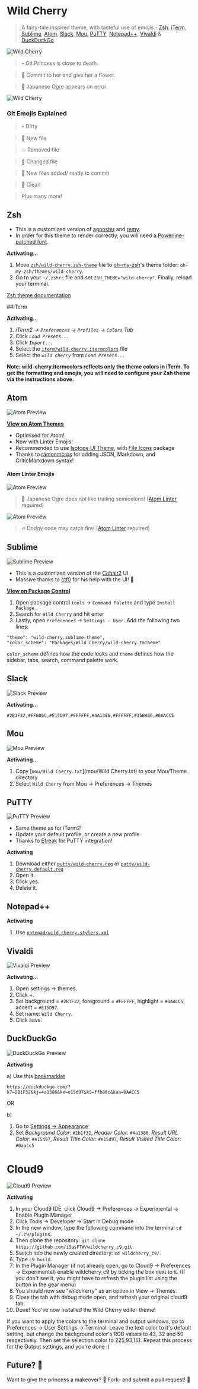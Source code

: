 # Wild Cherry

> A fairy-tale inspired theme, with tasteful use of emojis - [Zsh](http://www.zsh.org/), [iTerm](http://www.iterm2.com/), [Sublime](http://www.sublimetext.com), [Atom](https://atom.io/),  [Slack](http://slack.com/), [Mou](http://25.io/mou/), [PuTTY](http://www.putty.org), [Notepad++](https://notepad-plus-plus.org), [Vivaldi](https://vivaldi.com) & [DuckDuckGo](https://duckduckgo.com)

![Wild Cherry](https://raw.githubusercontent.com/mashaal/wild-cherry/master/images/wild-cherry.jpg)

> :skull: Git Princess is close to death.

> :tulip: Commit to her and give her a flower.

> :japanese_ogre: Japanese Ogre appears on error.

![Wild Cherry](https://raw.githubusercontent.com/mashaal/wild-cherry/master/images/wild-cherry.gif)

### Git Emojis Explained

> :skull: Dirty

> :ribbon: New file

> :boom: Removed file

> :mushroom: Changed file

> :nail_care: New files added/ ready to commit

> :tulip: Clean

> Plus many more!

## Zsh

* This is a customized version of [agnoster](https://gist.github.com/3712874) and [remy](https://remysharp.com/2013/07/25/my-terminal-setup).
* In order for this theme to render correctly, you will need a [Powerline-patched font](https://github.com/powerline/fonts).

**Activating...**

1. Move [`zsh/wild-cherry.zsh-theme`](zsh/wild-cherry.zsh-theme) file to [oh-my-zsh](https://github.com/robbyrussell/oh-my-zsh/)'s theme folder: `oh-my-zsh/themes/wild-cherry`.
2. Go to your `~/.zshrc` file and set `ZSH_THEME="wild-cherry"`. Finally, reload your terminal.

[Zsh theme documentation](https://github.com/robbyrussell/oh-my-zsh/wiki/themes)

##iTerm

**Activating...**

1. *iTerm2 → `Preferences` → `Profiles` → `Colors` Tab*
2. Click *`Load Presets...`*
3. Click *`Import...`*
4. Select the [`iterm/wild-cherry.itermcolors`](iterm/wild-cherry.itermcolors) file
5. Select the *`wild cherry`* from *`Load Presets...`*

**Note: wild-cherry.itermcolors reflects only the theme colors in iTerm. To get the formatting and emojis, you will need to configure your Zsh theme via the instructions above.**


## Atom

![Atom Preview](https://raw.githubusercontent.com/mashaal/wild-cherry/master/images/atom.png)

**[View on Atom Themes](https://atom.io/themes/wild-cherry)**

* Optimised for Atom!
* Now with Linter Emojis!
* Recommended to use [Isotope UI Theme](https://atom.io/themes/isotope-ui), with [File Icons](https://atom.io/packages/file-icons) package
* Thanks to [ramonmcros](https://github.com/ramonmcros) for adding JSON, Markdown, and CriticMarkdown syntax!

#### Atom Linter Emojis

![Atom Preview](https://raw.githubusercontent.com/mashaal/wild-cherry/master/images/error.png)
> :japanese_ogre: Japanese Ogre does not like trailing semicolons! ([Atom Linter](https://atom.io/packages/linter) required)

![Atom Preview](https://raw.githubusercontent.com/mashaal/wild-cherry/master/images/fire.png)
> :fire: Dodgy code may catch fire! ([Atom Linter](https://atom.io/packages/linter) required)


## Sublime

![Sublime Preview](https://raw.githubusercontent.com/mashaal/wild-cherry/master/images/sublime.png)

* This is a customized version of the [Cobalt2](https://github.com/wesbos/cobalt2) UI.
* Massive thanks to [ctf0](https://github.com/ctf0) for his help with the UI! :tophat:

**[View on Package Control](https://packagecontrol.io/packages/Wild%20Cherry)**

1. Open package control `tools` → `Command Palette` and type `Install Package`
2. Search for `Wild Cherry` and hit enter
3. Lastly, open `Preferences` → `Settings - User`. Add the following two lines:

```
"theme": "wild-cherry.sublime-theme",
"color_scheme": "Packages/Wild Cherry/wild-cherry.tmTheme"
```
`color_scheme` defines how the code looks and `theme` defines how the sidebar, tabs, search, command palette work.

## Slack

![Slack Preview](https://raw.githubusercontent.com/mashaal/wild-cherry/master/images/slack.png)

**Activating...**

`#2B1F32,#FFB86C,#E15D97,#FFFFFF,#4A1386,#FFFFFF,#35BA66,#0AACC5`


## Mou

![Mou Preview](https://raw.githubusercontent.com/mashaal/wild-cherry/master/images/mou.png)

**Activating...**

1. Copy [`mou/Wild Cherry.txt`](mou/Wild Cherry.txt) to your Mou/Theme directory
2. Select `Wild Cherry` from Mou → Preferences → Themes

## PuTTY

![PuTTY Preview](https://raw.githubusercontent.com/mashaal/wild-cherry/master/images/putty.png)

* Same theme as for iTerm2!
* Update your default profile, or create a new profile
* Thanks to [Efreak](https://github.com/Efreak) for PuTTY integration!

**Activating**

1. Download either [`putty/wild-cherry.reg`](putty/wild-cherry.reg) or [`putty/wild-cherry.default.reg`](putty/wild-cherry.default.reg)
2. Open it.
3. Click yes.
3. Delete it.

## Notepad++

**Activating**

1. Use [`notepad/wild_cherry.stylers.xml`](notepad/wild_cherry.stylers.xml)

## Vivaldi

![Vivaldi Preview](https://raw.githubusercontent.com/mashaal/wild-cherry/master/images/vivaldi.png)

**Activating...**

1. Open settings → themes.
2. Click +.
3. Set background = `#2B1F32`, foreground = `#FFFFFF`, highlight = `#0AACC5`, accent = `#E15D97`.
4. Set name: `Wild Cherry`.
5. Click save.

## DuckDuckGo

![DuckDuckGo Preview](https://raw.githubusercontent.com/mashaal/wild-cherry/master/images/ddg.png)

**Activating**

a) Use this [bookmarklet](https://duckduckgo.com/?k7=2B1F32&kj=4a1386&kx=e15d97&k9=ffb86c&kaa=0AACC5)

    https://duckduckgo.com/?k7=2B1F32&kj=4a1386&kx=e15d97&k9=ffb86c&kaa=0AACC5

  OR

b) 
  1. Go to [Settings → Appearance](https://duckduckgo.com/settings#appearance)
  2. Set *Background Color*: `#2b1f32`, *Header Color*: `#4a1386`, *Result URL Color*: `#e15d97`, *Result Title Color*: `#e15d97`, *Result Visited Title Color*: `#0aacc5`

# Cloud9

![Cloud9 Preview](https://raw.githubusercontent.com/mashaal/wild-cherry/master/images/cloud9.png)

**Activating**
1. In your Cloud9 IDE, click Cloud9 -> Preferences -> Experimental -> Enable Plugin Manager
2. Click Tools -> Developer -> Start in Debug mode
3. In the new window, type the following command into the terminal `cd ~/.c9/plugins`.
4. Then clone the repository: `git clone https://github.com/iSasFTW/wildcherry_c9.git`.
5. Switch into the newly created directory: `cd wildcherry_c9/`.
6. Type `c9 build`.
7. In the Plugin Manager (if not already open, go to Cloud9 -> Preferences -> Experimental) enable wildcherry_c9 by ticking the box next to it. (If you don't see it, you might have to refresh the plugin list using the button in the gear menu)
8. You should now see "wildcherry" as an option in View -> Themes.
9. Close the tab with debug mode open, and refresh your original cloud9 tab.
10. Done! You've now installed the Wild Cherry editor theme!

If you want to apply the colors to the terminal and output windows, go to Preferences -> User Settings -> Terminal.
Leave the text color to it's default setting, but change the background color's RGB values to 43, 32 and 50 respectively. Then set the selection color to 225,93,151. Repeat this process for the Output settings, and you're done :)
## Future? :crystal_ball:

Want to give the princess a makeover? :lipstick: Fork- and submit a pull request! :ribbon:
